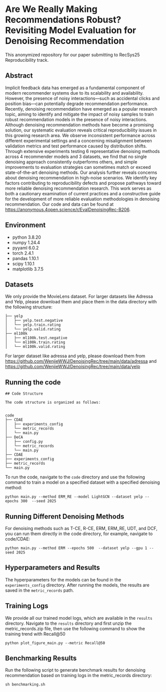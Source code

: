 #  Are We Really Making Recommendations Robust? Revisiting Model Evaluation for Denoising Recommendation

This anonymized repository for our paper submitting to RecSys25 Reproducibility track.

## Abstract


Implicit feedback data has emerged as a fundamental component of modern recommender systems due to its scalability and availability. However, the presence of noisy interactions—such as accidental clicks and position bias—can potentially degrade recommendation performance. Recently, denoising recommendation have emerged as a popular research topic, aiming to identify and mitigate the impact of noisy samples to train robust recommendation models in the presence of noisy interactions. Although denoising recommendation methods have become a promising solution, our systematic evaluation reveals critical reproducibility issues in this growing research area. We observe inconsistent performance across different experimental settings and a concerning misalignment between validation metrics and test performance caused by distribution shifts. Through extensive experiments testing 6 representative denoising methods across 4 recommender models and 3 datasets, we find that no single denoising approach consistently outperforms others, and simple improvements to evaluation strategies can sometimes match or exceed state-of-the-art denoising methods. Our analysis further reveals concerns about denoising recommendation in high-noise scenarios. We identify key factors contributing to reproducibility defects and propose pathways toward more reliable denoising recommendation research. This work serves as both a cautionary examination of current practices and a constructive guide for the development of more reliable evaluation methodologies in denoising recommendation. Our code and data can be found at https://anonymous.4open.science/r/EvalDenoisingRec-B206.


## Environment
- python 3.8.20
- numpy 1.24.4
- pyyaml 6.0.2
- torch 2.4.1
- pandas 1.10.1
- scipy 1.10.1
- matplotlib 3.7.5



## Datasets

We only provide the MovieLens dataset. For larger datasets like Adressa and Yelp, please download them and place them in the data directory with the following structure:

```
├── yelp
│   ├── yelp.test.negative
│   └── yelp.train.rating
│   └── yelp.valid.rating
├── ml100k
│   ├── ml100k.test.negative
│   └── ml100k.train.rating
│   └── ml100k.valid.rating
```


For larger dataset like adressa and yelp, please download them from https://github.com/WenjieWWJ/DenoisingRec/tree/main/data/adressa and https://github.com/WenjieWWJ/DenoisingRec/tree/main/data/yelp




## Running the code



```
## Code Structure

The code structure is organized as follows:


code
├── CDAE
│   ├── experiments_config
│   └── metric_records
│   └── main.py
├── DeCA
│   ├── config.py
│   └── metric_records
│   └── main.py
├── CDAE
├── experiments_config
├── metric_records
└── main.py
```


To run the code, navigate to the `code` directory and use the following command to train a model on a specified dataset with a specified denoising method:

```
python main.py --method ERM_RE --model LightGCN --dataset yelp --epochs 300  --seed 2025
```




## Running Different Denoising Methods

For denoising methods such as T-CE, R-CE, ERM, ERM_RE, UDT, and DCF, you can run them directly in the code directory, for example, navigate to code/CDAE:

```
python main.py --method ERM --epochs 500  --dataset yelp --gpu 1 --seed 2025
```

## Hyperparameters and Results

The hyperparameters for the models can be found in the `experiments_config` directory. After running the models, the results are saved in the `metric_records` path.


## Training Logs

We provide all our trained model logs, which are available in the `results` directory.  Navigate to the `results` directory and first unzip the metric_records.zip file, then use the following command to show the training trend with Recall@50


```
python plot_figure_main.py --metric Recall@50 
```

## Benchmarking Results

Run the following script to generate benchmark results for denoising recommendation based on training logs in the metric_records directory:

```
sh benchmarking.sh 
```
